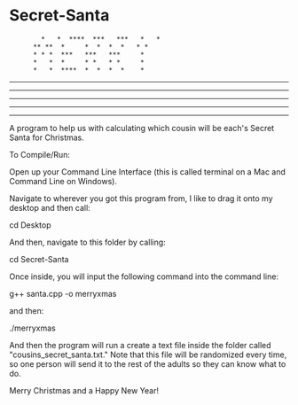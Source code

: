 # Secret-Santa

 	        *   *  ****  ***   ***   *   *   
          ** **  *     *  *  *  *   * *     
          * * *  ***   ***   ***     *    
          *   *  *     * *   * *     *        
          *   *  ****  *  *  *  *    *     
                                      
                                                             
 ***   *  *  ***   *  ****  *****  *   *   **   ****
*   *  *  *  *  *  *  *       *    ** **  *  *  *   
*      ****  ***   *  ****    *    * * *  ****  ****         
*   *  *  *  * *   *     *    *    *   *  *  *     *
 ***   *  *  *  *  *  ****    *    *   *  *  *  ****

A program to help us with calculating which cousin will be each's Secret Santa for Christmas. 

To Compile/Run:

Open up your Command Line Interface (this is called terminal on a Mac and Command Line on Windows). 

Navigate to wherever you got this program from, I like to drag it onto my desktop and then call:

cd Desktop

And then, navigate to this folder by calling:

cd Secret-Santa

Once inside, you will input the following command into the command line:

g++ santa.cpp -o merryxmas

and then:

./merryxmas

And then the program will run a create a text file inside the folder called "cousins_secret_santa.txt." Note that this file will be randomized every time, so one person will send it to the rest of the adults so they can know what to do.

Merry Christmas and a Happy New Year!

